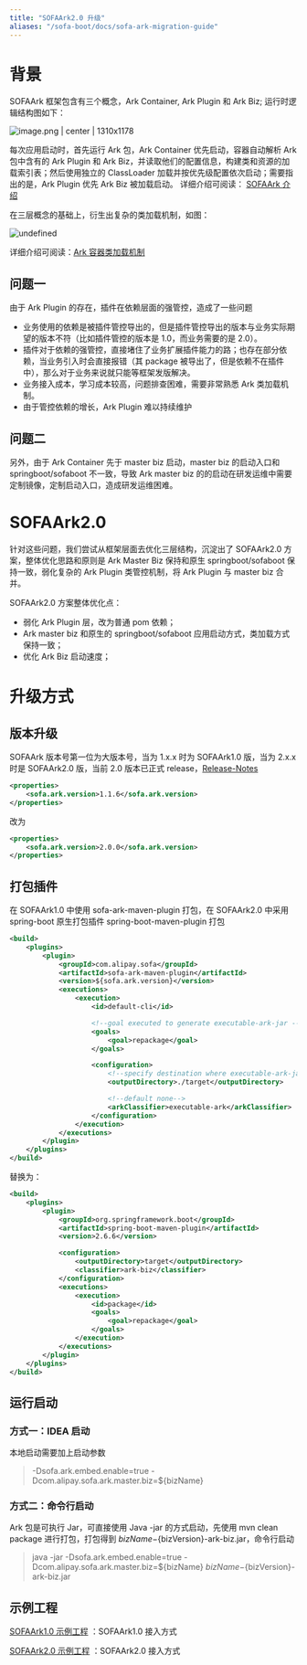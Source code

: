 ```yaml
---
title: "SOFAArk2.0 升级"
aliases: "/sofa-boot/docs/sofa-ark-migration-guide"
---
```


# 背景

SOFAArk 框架包含有三个概念，Ark Container, Ark Plugin 和 Ark Biz; 运行时逻辑结构图如下：

![image.png | center | 1310x1178](https://cdn.yuque.com/lark/2018/png/590/1523868989241-f50695ed-dca0-4bf7-a6a9-afe07c2ade76.png)

每次应用启动时，首先运行 Ark 包，Ark Container 优先启动，容器自动解析 Ark 包中含有的 Ark Plugin 和 Ark Biz，并读取他们的配置信息，构建类和资源的加载索引表；然后使用独立的 ClassLoader 加载并按优先级配置依次启动；需要指出的是，Ark Plugin 优先 Ark Biz 被加载启动。
详细介绍可阅读： [SOFAArk 介绍](https://www.sofastack.tech/projects/sofa-boot/sofa-ark-readme/)

在三层概念的基础上，衍生出复杂的类加载机制，如图：

![undefined](https://gw.alipayobjects.com/zos/skylark/7dfdc66f-a70d-4ef0-9de3-92b72bf2caf7/2018/png/77f10035-a6c3-4bab-bff3-a2c9a986561f.png)

详细介绍可阅读：[Ark 容器类加载机制](https://www.sofastack.tech/projects/sofa-boot/sofa-ark-classloader/)

## 问题一

由于 Ark Plugin 的存在，插件在依赖层面的强管控，造成了一些问题

- 业务使用的依赖是被插件管控导出的，但是插件管控导出的版本与业务实际期望的版本不符（比如插件管控的版本是 1.0，而业务需要的是 2.0）。
- 插件对于依赖的强管控，直接堵住了业务扩展插件能力的路；也存在部分依赖，当业务引入时会直接报错（其 package 被导出了，但是依赖不在插件中），那么对于业务来说就只能等框架发版解决。
- 业务接入成本，学习成本较高，问题排查困难，需要非常熟悉 Ark 类加载机制。
- 由于管控依赖的增长，Ark Plugin 难以持续维护

## 问题二

另外，由于 Ark Container 先于 master biz 启动，master biz 的启动入口和 springboot/sofaboot 不一致，导致 Ark master biz 的的启动在研发运维中需要定制镜像，定制启动入口，造成研发运维困难。

# SOFAArk2.0

针对这些问题，我们尝试从框架层面去优化三层结构，沉淀出了 SOFAArk2.0 方案，整体优化思路和原则是 Ark Master Biz 保持和原生 springboot/sofaboot 保持一致，弱化复杂的 Ark Plugin 类管控机制，将 Ark Plugin 与 master biz 合并。

SOFAArk2.0 方案整体优化点：

- 弱化 Ark Plugin 层，改为普通 pom 依赖；
- Ark master biz 和原生的 springboot/sofaboot 应用启动方式，类加载方式保持一致；
- 优化 Ark Biz 启动速度；

# 升级方式

## 版本升级

SOFAArk 版本号第一位为大版本号，当为 1.x.x 时为 SOFAArk1.0 版，当为 2.x.x 时是 SOFAArk2.0 版，当前 2.0 版本已正式 release，[Release-Notes](https://github.com/sofastack/sofa-ark/releases/tag/v2.0.0)

```xml
<properties>
    <sofa.ark.version>1.1.6</sofa.ark.version>
</properties>
```

改为

```xml
<properties>
    <sofa.ark.version>2.0.0</sofa.ark.version>
</properties>
```

## 打包插件

在 SOFAArk1.0 中使用 sofa-ark-maven-plugin 打包，在 SOFAArk2.0 中采用 spring-boot 原生打包插件 spring-boot-maven-plugin 打包

```xml
<build>
    <plugins>
        <plugin>
            <groupId>com.alipay.sofa</groupId>
            <artifactId>sofa-ark-maven-plugin</artifactId>
            <version>${sofa.ark.version}</version>
            <executions>
                <execution>
                    <id>default-cli</id>

                    <!--goal executed to generate executable-ark-jar -->
                    <goals>
                        <goal>repackage</goal>
                    </goals>

                    <configuration>
                        <!--specify destination where executable-ark-jar will be saved, default saved to ${project.build.directory}-->
                        <outputDirectory>./target</outputDirectory>

                        <!--default none-->
                        <arkClassifier>executable-ark</arkClassifier>
                    </configuration>
                </execution>
            </executions>
        </plugin>
    </plugins>
</build>
```

替换为：

```xml
<build>
    <plugins>
        <plugin>
            <groupId>org.springframework.boot</groupId>
            <artifactId>spring-boot-maven-plugin</artifactId>
            <version>2.6.6</version>

            <configuration>
                <outputDirectory>target</outputDirectory>
                <classifier>ark-biz</classifier>
            </configuration>
            <executions>
                <execution>
                    <id>package</id>
                    <goals>
                        <goal>repackage</goal>
                    </goals>
                </execution>
            </executions>
        </plugin>
    </plugins>
</build>
```

## 运行启动

### 方式一：IDEA 启动

本地启动需要加上启动参数

> -Dsofa.ark.embed.enable=true -Dcom.alipay.sofa.ark.master.biz=${bizName}

### 方式二：命令行启动

Ark 包是可执行 Jar，可直接使用 Java -jar 的方式启动，先使用 mvn clean package 进行打包，打包得到 ${bizName}-${bizVersion}-ark-biz.jar，命令行启动

> java -jar -Dsofa.ark.embed.enable=true -Dcom.alipay.sofa.ark.master.biz=${bizName} ${bizName}-${bizVersion}-ark-biz.jar

## 示例工程

[SOFAArk1.0 示例工程](https://github.com/sofastack-guides/sofa-ark-guides/tree/master/sample-ark-springboot) ：SOFAArk1.0 接入方式

[SOFAArk2.0 示例工程](https://github.com/sofastack-guides/sofa-ark-spring-guides) ：SOFAArk2.0 接入方式
